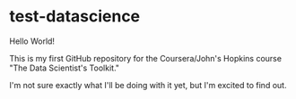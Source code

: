 # test-datascience
Hello World!

This is my first GitHub repository for the Coursera/John's Hopkins course "The Data Scientist's Toolkit."

I'm not sure exactly what I'll be doing with it yet, but I'm excited to find out.

